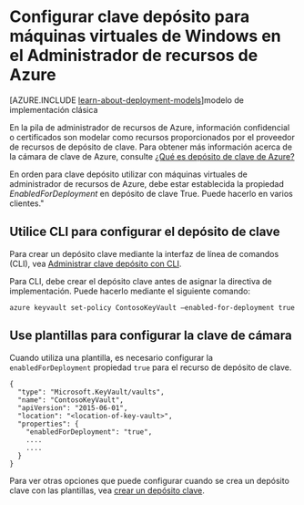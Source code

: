 <properties
    pageTitle="Configurar clave depósito para máquinas virtuales de Windows en el Administrador de recursos de Azure | Microsoft Azure"
    description="Cómo configurar depósito clave para su uso con una máquina virtual de administrador de recursos de Azure."
    services="virtual-machines-linux"
    documentationCenter=""
    authors="singhkays"
    manager="timlt"
    editor=""
    tags="azure-resource-manager"/>

<tags
    ms.service="virtual-machines-linux"
    ms.workload="infrastructure-services"
    ms.tgt_pltfrm="vm-linux"
    ms.devlang="na"
    ms.topic="article"
    ms.date="05/31/2016"
    ms.author="singhkay"/>

# <a name="set-up-key-vault-for-virtual-machines-in-azure-resource-manager"></a>Configurar clave depósito para máquinas virtuales de Windows en el Administrador de recursos de Azure

[AZURE.INCLUDE [learn-about-deployment-models](../../includes/learn-about-deployment-models-rm-include.md)]modelo de implementación clásica

En la pila de administrador de recursos de Azure, información confidencial o certificados son modelar como recursos proporcionados por el proveedor de recursos de depósito de clave. Para obtener más información acerca de la cámara de clave de Azure, consulte [¿Qué es depósito de clave de Azure?](../key-vault/key-vault-whatis.md)

En orden para clave depósito utilizar con máquinas virtuales de administrador de recursos de Azure, debe estar establecida la propiedad *EnabledForDeployment* en depósito de clave True. Puede hacerlo en varios clientes."

## <a name="use-cli-to-set-up-key-vault"></a>Utilice CLI para configurar el depósito de clave
Para crear un depósito clave mediante la interfaz de línea de comandos (CLI), vea [Administrar clave depósito con CLI](../key-vault/key-vault-manage-with-cli.md#create-a-key-vault).

Para CLI, debe crear el depósito clave antes de asignar la directiva de implementación. Puede hacerlo mediante el siguiente comando:

    azure keyvault set-policy ContosoKeyVault –enabled-for-deployment true

## <a name="use-templates-to-set-up-key-vault"></a>Use plantillas para configurar la clave de cámara
Cuando utiliza una plantilla, es necesario configurar la `enabledForDeployment` propiedad `true` para el recurso de depósito de clave.

    {
      "type": "Microsoft.KeyVault/vaults",
      "name": "ContosoKeyVault",
      "apiVersion": "2015-06-01",
      "location": "<location-of-key-vault>",
      "properties": {
        "enabledForDeployment": "true",
        ....
        ....
      }
    }

Para ver otras opciones que puede configurar cuando se crea un depósito clave con las plantillas, vea [crear un depósito clave](https://azure.microsoft.com/documentation/templates/101-key-vault-create/).
